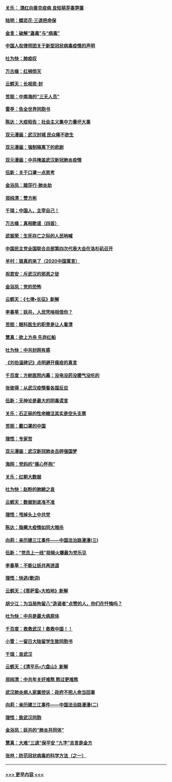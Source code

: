 #### [关乐： 漂红向善克疫病 良知萌芽春笋蓬](../pages/nsc993/n11865710.md?t=02131744) 
#### [陆明：蝶恋花‧三退把命保](../pages/nsc993/n11865673.md?t=02131744) 
#### [金言：破解“蛊毒”与“病毒”](../pages/nsc993/n11864103.md?t=02131744) 
#### [中国人权律师团关于新型冠状病毒疫情的声明](../pages/nsc993/n11864249.md?t=02131744) 
#### [吐为快：肺疫叹](../pages/nsc993/n11864027.md?t=02131744) 
#### [万古缘：红祸惊天](../pages/nsc993/n11864079.md?t=02131744) 
#### [云鹤天：长相思‧封](../pages/nsc993/n11864006.md?t=02131744) 
#### [苦胆：中南海的“三无人员”](../pages/nsc993/n11862997.md?t=02131744) 
#### [雷亭：告全世界同胞书](../pages/nsc993/n11862572.md?t=02131744) 
#### [陈达：大疫昭告：社会主义集中力量坏大事](../pages/nsc993/n11859419.md?t=02131744) 
#### [双元漫画：武汉封城 民众痛不欲生](../pages/nsc993/n11859287.md?t=02131744) 
#### [双元漫画：强制隔离下的悲剧](../pages/nsc993/n11859244.md?t=02131744) 
#### [双元漫画：中共掩盖武汉新冠肺炎疫情](../pages/nsc993/n11858249.md?t=02131744) 
#### [伍新：关于口罩一点思考](../pages/nsc993/n11859195.md?t=02131744) 
#### [金浴凤：踏莎行‧肺炎劫](../pages/nsc993/n11858227.md?t=02131744) 
#### [郑纯清：赞方彬](../pages/nsc993/n11856803.md?t=02131744) 
#### [千瑞；中国人，主宰自己！](../pages/nsc993/n11856793.md?t=02131744) 
#### [万古缘：真相歌谣（四首）](../pages/nsc993/n11856263.md?t=02131744) 
#### [武振荣：生死存亡之际的人民呐喊](../pages/nsc993/n11856256.md?t=02131744) 
#### [中国民主党全国联合总部第四次代表大会在洛杉矶召开](../pages/nsc993/n11856344.md?t=02131744) 
#### [羊村：狼真的来了（2020中国寓言）](../pages/nsc993/n11856229.md?t=02131744) 
#### [祝君安：斥武汉的邪恶之徒](../pages/nsc993/n11855861.md?t=02131744) 
#### [金浴凤：党的恐怖](../pages/nsc993/n11855849.md?t=02131744) 
#### [云鹤天：《七律▪长征》新解](../pages/nsc993/n11855479.md?t=02131744) 
#### [李春草：妖共，人民凭啥相信你？](../pages/nsc993/n11855196.md?t=02131744) 
#### [苦胆：眼科医生的职责是让人看清](../pages/nsc993/n11853840.md?t=02131744) 
#### [慧真：欲上方舟 先弃红船](../pages/nsc993/n11853483.md?t=02131744) 
#### [吐为快：中共封网有感](../pages/nsc993/n11852575.md?t=02131744) 
#### [《刘伯温碑记》点明避开瘟疫的真言](../pages/nsc993/n11852128.md?t=02131744) 
#### [千百度：方舱医院内幕：没电没药没暖气没吃的](../pages/nsc993/n11850211.md?t=02131744) 
#### [张彼得：从武汉疫情看各国反应](../pages/nsc993/n11850102.md?t=02131744) 
#### [伍新：无神论是最大的阴毒谎言](../pages/nsc993/n11846129.md?t=02131744) 
#### [关乐：石正丽的性命赌注其实是空头支票](../pages/nsc993/n11846109.md?t=02131744) 
#### [苦胆：戴口罩的中国](../pages/nsc993/n11845576.md?t=02131744) 
#### [理悟：专家苦](../pages/nsc993/n11845564.md?t=02131744) 
#### [双元漫画：武汉新冠肺炎击碎强国梦](../pages/nsc993/n11843320.md?t=02131744) 
#### [海网：党妈的“瘟心怀抱”](../pages/nsc993/n11840740.md?t=02131744) 
#### [关乐：红朝大数据](../pages/nsc993/n11840675.md?t=02131744) 
#### [吐为快：赵粉的肺腑之哀](../pages/nsc993/n11840618.md?t=02131744) 
#### [云鹤天：数据到底准不准](../pages/nsc993/n11840325.md?t=02131744) 
#### [理悟：甩掉头上中共党](../pages/nsc993/n11838826.md?t=02131744) 
#### [陈达：隐瞒大疫情如同大暗杀](../pages/nsc993/n11838771.md?t=02131744) 
#### [向莉：亲历建三江事件——中国法治路漫漫(三)](../pages/nsc993/n11831825.md?t=02131744) 
#### [伍新：“党员上一线”视频火爆最为党乐见](../pages/nsc993/n11838200.md?t=02131744) 
#### [李春草：不能让妖共再逍遥](../pages/nsc993/n11838102.md?t=02131744) 
#### [理悟：快逃(歌词)](../pages/nsc993/n11838083.md?t=02131744) 
#### [云鹤天：《菩萨蛮▪大柏地》新解](../pages/nsc993/n11838059.md?t=02131744) 
#### [胡少江：为当局拘留八“造谣者”点赞的人，你们在忏悔吗？](../pages/nsc993/n11836801.md?t=02131744) 
#### [吐为快：中共是最大病原体](../pages/nsc993/n11836748.md?t=02131744) 
#### [千百度：救救武汉！救救中国！！](../pages/nsc993/n11836145.md?t=02131744) 
#### [小雪：一留日大陆留学生致同胞书](../pages/nsc993/n11834624.md?t=02131744) 
#### [千瑞：哀武汉](../pages/nsc993/n11833647.md?t=02131744) 
#### [云鹤天：《清平乐▪六盘山》新解](../pages/nsc993/n11833611.md?t=02131744) 
#### [郑纯清：中共年关好难熬 熬过更难熬](../pages/nsc993/n11833489.md?t=02131744) 
#### [武汉肺炎病人家属控诉：政府不把人命当回事](../pages/nsc993/n11833205.md?t=02131744) 
#### [向莉：亲历建三江事件——中国法治路漫漫(二)](../pages/nsc993/n11829102.md?t=02131744) 
#### [理悟：致武汉同胞](../pages/nsc993/n11831522.md?t=02131744) 
#### [金浴凤：妖共的“肺炎共同体”](../pages/nsc993/n11829448.md?t=02131744) 
#### [慧真：大难“三退”保平安 “九字”吉言是金方](../pages/nsc993/n11829501.md?t=02131744) 
#### [张林：防范冠状病毒的科学方法（之一）](../pages/nsc993/n11828618.md?t=02131744) 

----
#### [ >>> 更早内容 <<< ](../indexes/nsc993-earlier.md)
